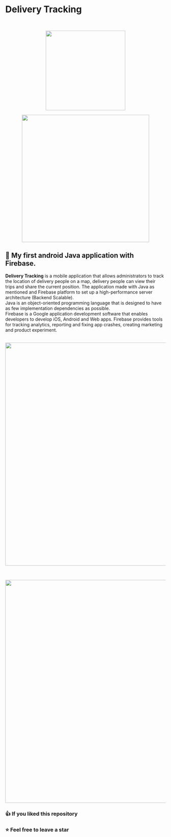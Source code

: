 # Delivery Tracking
<br>
<p align="center"><a href="https://developer.android.com/studio/intro" target="_blank"><img src="https://zupimages.net/up/22/02/obqa.png" width="250"></a></p>
<p align="center"><a href="https://firebase.google.com" target="_blank"><img src="https://zupimages.net/up/22/02/t7il.png" width=400"></a></p>
  
## 📌 My first android Java application with Firebase.

**Delivery Tracking** is a mobile application that allows administrators to track the location of delivery people on a map, delivery people can view their trips and share the current position. The application made with Java as mentioned and Firebase platform to set up a high-performance server architecture (Backend Scalable).\
Java is an object-oriented programming language that is designed to have as few implementation dependencies as possible.\
Firebase is a Google application development software that enables developers to develop iOS, Android and Web apps. Firebase provides tools for tracking analytics, reporting and fixing app crashes, creating marketing and product experiment.
<br><br>
<p align="center"><img src="https://zupimages.net/up/22/02/whwo.png" width="700"></p>
<br>
<p align="center"><img src="https://zupimages.net/up/22/02/w7a0.png" width="700"></p>

### 👍 If you liked this repository
### ⭐ Feel free to leave a star 

